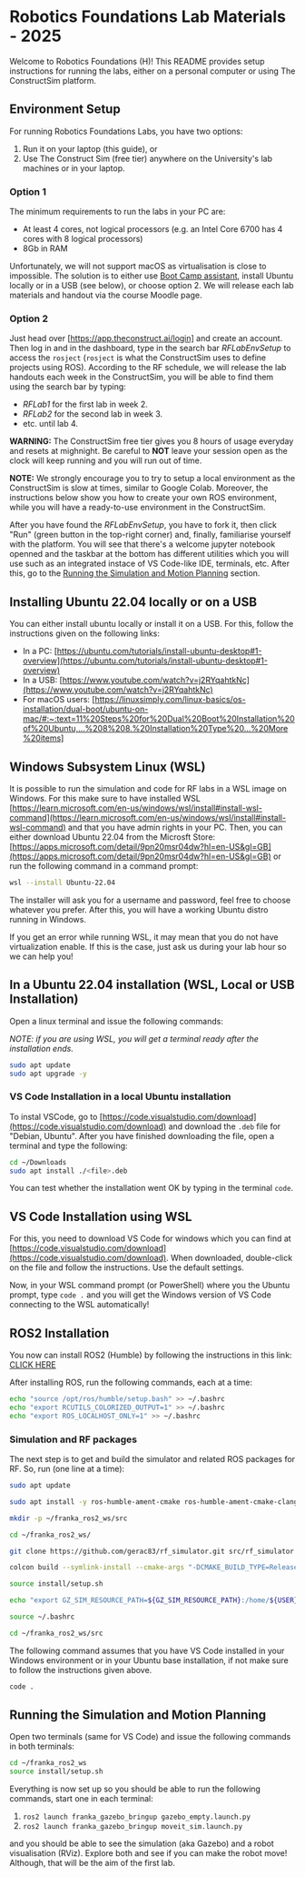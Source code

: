 # Robotics Foundations Lab Materials - 2025

Welcome to Robotics Foundations (H)! This README provides setup instructions for running the labs, either on a personal computer or using The ConstructSim platform.

## Environment Setup

For running Robotics Foundations Labs, you have two options:

1. Run it on your laptop (this guide), or
2. Use The Construct Sim (free tier) anywhere on the University's lab machines or in your laptop.

### Option 1

The minimum requirements to run the labs in your PC are:

- At least 4 cores, not logical processors (e.g. an Intel Core 6700 has 4 cores with 8 logical processors)
- 8Gb in RAM

Unfortunately, we will not support macOS as virtualisation is close to impossible. The solution is to either use [Boot Camp assistant](https://support.apple.com/en-gb/guide/bootcamp-assistant/bcmp173b3bf2/6.1/mac/15.0), install Ubuntu locally or in a USB (see below), or choose option 2. We will release each lab materials and handout via the course Moodle page.

### Option 2

Just head over [https://app.theconstruct.ai/login] and create an account. Then log in and in the dashboard, type in the search bar *RFLabEnvSetup* to access the `rosject` (`rosject` is what the ConstructSim uses to define projects using ROS). According to the RF schedule, we will release the lab handouts each week in the ConstructSim, you will be able to find them using the search bar by typing:

- *RFLab1* for the first lab in week 2.
- *RFLab2* for the second lab in week 3.
- etc. until lab 4.

**WARNING:** The ConstructSim free tier gives you 8 hours of usage everyday and resets at mighnight. Be careful to **NOT** leave your session open as the clock will keep running and you will run out of time.

**NOTE:** We strongly encourage you to try to setup a local environment as the ConstructSim is slow at times, similar to Google Colab. Moreover, the instructions below show you how to create your own ROS environment, while you will have a ready-to-use environment in the ConstructSim.

After you have found the *RFLabEnvSetup*, you have to fork it, then click "Run" (green button in the top-right corner) and, finally, familiarise yourself with the platform. You will see that there's a welcome jupyter notebook openned and the taskbar at the bottom has different utilities which you will use such as an integrated instace of VS Code-like IDE, terminals, etc. After this, go to the [Running the Simulation and Motion Planning](#running-the-simulation-and-motion-planning) section.

## Installing Ubuntu 22.04 locally or on a USB

You can either install ubuntu locally or install it on a USB. For this, follow the instructions given on the following links:

- In a PC: [https://ubuntu.com/tutorials/install-ubuntu-desktop#1-overview](https://ubuntu.com/tutorials/install-ubuntu-desktop#1-overview)
- In a USB: [https://www.youtube.com/watch?v=j2RYqahtkNc](https://www.youtube.com/watch?v=j2RYqahtkNc)
- For macOS users: [https://linuxsimply.com/linux-basics/os-installation/dual-boot/ubuntu-on-mac/#:~:text=11%20Steps%20for%20Dual%20Boot%20Installation%20of%20Ubuntu,...%208%208.%20Installation%20Type%20...%20More%20items]

## Windows Subsystem Linux (WSL)

It is possible to run the simulation and code for RF labs in a WSL image on Windows. For this make sure to have installed WSL [https://learn.microsoft.com/en-us/windows/wsl/install#install-wsl-command](https://learn.microsoft.com/en-us/windows/wsl/install#install-wsl-command) and that you have admin rights in your PC. Then, you can either download Ubuntu 22.04 from the Microsft Store: [https://apps.microsoft.com/detail/9pn20msr04dw?hl=en-US&gl=GB](https://apps.microsoft.com/detail/9pn20msr04dw?hl=en-US&gl=GB) or run the following command in a command prompt:

```bash
wsl --install Ubuntu-22.04
```

The installer will ask you for a username and password, feel free to choose whatever you prefer. After this, you will have a working Ubuntu distro running in Windows.

If you get an error while running WSL, it may mean that you do not have virtualization enable. If this is the case, just ask us during your lab hour so we can help you!

## In a Ubuntu 22.04 installation (WSL, Local or USB Installation)

Open a linux terminal and issue the following commands:

*NOTE: if you are using WSL, you will get a terminal ready after the installation ends.*

```bash
sudo apt update
sudo apt upgrade -y
```

### VS Code Installation in a local Ubuntu installation

To instal VSCode, go to [https://code.visualstudio.com/download](https://code.visualstudio.com/download) and download the `.deb` file for "Debian, Ubuntu". After you have finished downloading the file, open a terminal and type the following:

```bash
cd ~/Downloads
sudo apt install ./<file>.deb
```

You can test whether the installation went OK by typing in the terminal `code`.

## VS Code Installation using WSL

For this, you need to download VS Code for windows which you can find at [https://code.visualstudio.com/download](https://code.visualstudio.com/download). When downloaded, double-click on the file and follow the instructions. Use the default settings.

Now, in your WSL command prompt (or PowerShell) where you the Ubuntu prompt, type `code .` and you will get the Windows version of VS Code connecting to the WSL automatically!

## ROS2 Installation

You now can install ROS2 (Humble) by following the instructions in this link: [CLICK HERE](https://docs.ros.org/en/humble/Installation/Ubuntu-Install-Debs.html)

After installing ROS, run the following commands, each at a time:

```bash
echo "source /opt/ros/humble/setup.bash" >> ~/.bashrc
echo "export RCUTILS_COLORIZED_OUTPUT=1" >> ~/.bashrc
echo "export ROS_LOCALHOST_ONLY=1" >> ~/.bashrc
```

### Simulation and RF packages

The next step is to get and build the simulator and related ROS packages for RF. So, run (one line at a time):

```bash
sudo apt update
```

```bash
sudo apt install -y ros-humble-ament-cmake ros-humble-ament-cmake-clang-format ros-humble-angles ros-humble-ros2-controllers ros-humble-ros2-control ros-humble-ros2-control-test-assets ros-humble-controller-manager ros-humble-control-msgs ros-humble-control-toolbox ros-humble-generate-parameter-library ros-humble-joint-state-publisher ros-humble-joint-state-publisher-gui ros-humble-moveit ros-humble-pinocchio ros-humble-realtime-tools ros-humble-xacro ros-humble-hardware-interface ros-humble-ros-gz python3-colcon-common-extensions ros-humble-rmw-cyclonedds-cpp python3-ipykernel python3-jupyter-client ros-humble-libfranka
```

```bash
mkdir -p ~/franka_ros2_ws/src
```

```bash
cd ~/franka_ros2_ws/
```

```bash
git clone https://github.com/gerac83/rf_simulator.git src/rf_simulator
```

```bash
colcon build --symlink-install --cmake-args "-DCMAKE_BUILD_TYPE=Release"
```

```bash
source install/setup.sh
```

```bash
echo "export GZ_SIM_RESOURCE_PATH=${GZ_SIM_RESOURCE_PATH}:/home/${USER}/franka_ros2_ws/src/rf_simulator/" >> ~/.bashrc
```

```bash
source ~/.bashrc
```

```bash
cd ~/franka_ros2_ws/src
```

The following command assumes that you have VS Code installed in your Windows environment or in your Ubuntu base installation, if not make sure to follow the instructions given above.

```bash
code .
```

## Running the Simulation and Motion Planning

Open two terminals (same for VS Code) and issue the following commands in both terminals:

```bash
cd ~/franka_ros2_ws
source install/setup.sh
```

Everything is now set up so you should be able to run the following commands, start one in each terminal:

1. `ros2 launch franka_gazebo_bringup gazebo_empty.launch.py`
2. `ros2 launch franka_gazebo_bringup moveit_sim.launch.py`

and you should be able to see the simulation (aka Gazebo) and a robot visualisation (RViz). Explore both and see if you can make the robot move! Although, that will be the aim of the first lab.
